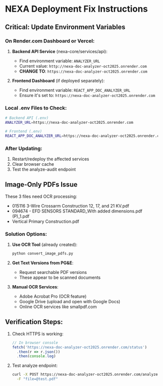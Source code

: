 # NEXA Deployment Fix Instructions

## Critical: Update Environment Variables

### On Render.com Dashboard or Vercel:

1. **Backend API Service** (nexa-core/services/api):
   - Find environment variable: `ANALYZER_URL`
   - Current value: `http://nexa-doc-analyzer-oct2025.onrender.com`
   - **CHANGE TO**: `https://nexa-doc-analyzer-oct2025.onrender.com`

2. **Frontend Dashboard** (if deployed separately):
   - Find environment variable: `REACT_APP_DOC_ANALYZER_URL`
   - Ensure it's set to: `https://nexa-doc-analyzer-oct2025.onrender.com`

### Local .env Files to Check:

```bash
# Backend API (.env)
ANALYZER_URL=https://nexa-doc-analyzer-oct2025.onrender.com

# Frontend (.env)
REACT_APP_DOC_ANALYZER_URL=https://nexa-doc-analyzer-oct2025.onrender.com
```

### After Updating:
1. Restart/redeploy the affected services
2. Clear browser cache
3. Test the analyze-audit endpoint

## Image-Only PDFs Issue

These 3 files need OCR processing:
- 015116 3-Wire Crossarm Construction 12, 17, and 21 KV.pdf
- 094674 - EFD SENSORS STANDARD_With added dimensions.pdf (P)_1.pdf  
- Vertical Primary Construction.pdf

### Solution Options:

1. **Use OCR Tool** (already created):
   ```bash
   python convert_image_pdfs.py
   ```

2. **Get Text Versions from PG&E**:
   - Request searchable PDF versions
   - These appear to be scanned documents

3. **Manual OCR Services**:
   - Adobe Acrobat Pro (OCR feature)
   - Google Drive (upload and open with Google Docs)
   - Online OCR services like smallpdf.com

## Verification Steps:

1. Check HTTPS is working:
   ```javascript
   // In browser console
   fetch('https://nexa-doc-analyzer-oct2025.onrender.com/status')
     .then(r => r.json())
     .then(console.log)
   ```

2. Test analyze endpoint:
   ```bash
   curl -X POST https://nexa-doc-analyzer-oct2025.onrender.com/analyze-audit \
     -F "file=@test.pdf"
   ```
